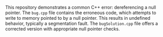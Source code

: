 This repository demonstrates a common C++ error: dereferencing a null pointer.  The `bug.cpp` file contains the erroneous code, which attempts to write to memory pointed to by a null pointer. This results in undefined behavior, typically a segmentation fault. The `bugSolution.cpp` file offers a corrected version with appropriate null pointer checks.